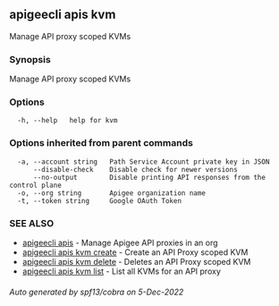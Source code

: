 ## apigeecli apis kvm

Manage API proxy scoped KVMs

### Synopsis

Manage API proxy scoped KVMs

### Options

```
  -h, --help   help for kvm
```

### Options inherited from parent commands

```
  -a, --account string   Path Service Account private key in JSON
      --disable-check    Disable check for newer versions
      --no-output        Disable printing API responses from the control plane
  -o, --org string       Apigee organization name
  -t, --token string     Google OAuth Token
```

### SEE ALSO

* [apigeecli apis](apigeecli_apis.md)	 - Manage Apigee API proxies in an org
* [apigeecli apis kvm create](apigeecli_apis_kvm_create.md)	 - Create an API Proxy scoped KVM
* [apigeecli apis kvm delete](apigeecli_apis_kvm_delete.md)	 - Deletes an API Proxy scoped KVM
* [apigeecli apis kvm list](apigeecli_apis_kvm_list.md)	 - List all KVMs for an API proxy

###### Auto generated by spf13/cobra on 5-Dec-2022
